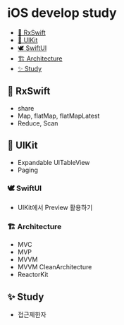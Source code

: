 # iOS develop study

- [🦅 RxSwift](#-features)
- [🦉 UIKit](#-guides)
- [🕊 SwiftUI](#-installation)
- [🏗 Architecture](#-usage)
- [✨ Study](#-miscellaneous)

## 🦅 RxSwift
- share 
- Map, flatMap, flatMapLatest
- Reduce, Scan

## 🦉 UIKit
- Expandable UITableView
- Paging

### 🕊 SwiftUI
- UIKit에서 Preview 활용하기

### 🏗 Architecture
- MVC
- MVP
- MVVM
- MVVM CleanArchitecture
- ReactorKit

## ✨ Study
- 접근제한자
